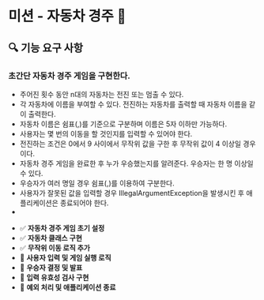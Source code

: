 # 미션 -  자동차 경주 🚗

## **🔍 기능 요구 사항**
### 초간단 자동차 경주 게임을 구현한다.

* 주어진 횟수 동안 n대의 자동차는 전진 또는 멈출 수 있다.
* 각 자동차에 이름을 부여할 수 있다. 전진하는 자동차를 출력할 때 자동차 이름을 같이 출력한다.
* 자동차 이름은 쉼표(,)를 기준으로 구분하며 이름은 5자 이하만 가능하다.
* 사용자는 몇 번의 이동을 할 것인지를 입력할 수 있어야 한다.
* 전진하는 조건은 0에서 9 사이에서 무작위 값을 구한 후 무작위 값이 4 이상일 경우이다.
* 자동차 경주 게임을 완료한 후 누가 우승했는지를 알려준다. 우승자는 한 명 이상일 수 있다.
* 우승자가 여러 명일 경우 쉼표(,)를 이용하여 구분한다.
* 사용자가 잘못된 값을 입력할 경우 IllegalArgumentException을 발생시킨 후 애플리케이션은 종료되어야 한다.
* 
- ✅ **자동차 경주 게임 초기 설정**
- ✅ **자동차 클래스 구현**
- ✅ **무작위 이동 로직 추가**
- 🔲 **사용자 입력 및 게임 실행 로직**
- 🔲 **우승자 결정 및 발표**
- 🔲 **입력 유효성 검사 구현**
- 🔲 **예외 처리 및 애플리케이션 종료**